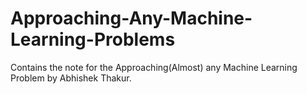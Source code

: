 # Approaching-Any-Machine-Learning-Problems
Contains the note for the Approaching(Almost) any Machine Learning Problem by Abhishek Thakur.
